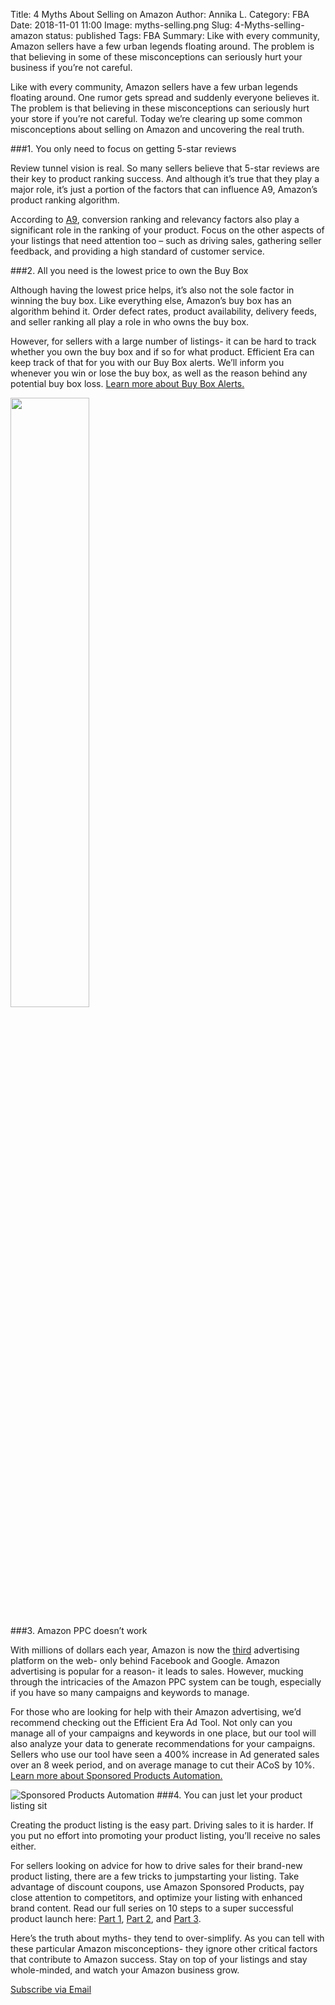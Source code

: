 Title: 4 Myths About Selling on Amazon
Author: Annika L.
Category: FBA
Date: 2018-11-01 11:00
Image: myths-selling.png
Slug: 4-Myths-selling-amazon
status: published
Tags: FBA
Summary: Like with every community, Amazon sellers have a few urban legends floating around. The problem is that believing in some of these misconceptions can seriously hurt your business if you’re not careful.


<p class="Class2">Like with every community, Amazon sellers have a few urban legends floating around. One rumor gets spread and suddenly everyone believes it. The problem is that believing in these misconceptions can seriously hurt your store if you’re not careful. Today we’re clearing up some common misconceptions about selling on Amazon and uncovering the real truth.
</p>

###1. You only need to focus on getting 5-star reviews
<p class="Class2">Review tunnel vision is real. So many sellers believe that 5-star reviews are their key to product ranking success. And although it’s true that they play a major role, it’s just a portion of the factors that can influence A9, Amazon’s product ranking algorithm.
</p>
<p class="Class2">According to <a href="https://www.a9.com/what-we-do/product-search.html" target="_blank">A9</a>, conversion ranking and relevancy factors also play a significant role in the ranking of your product. Focus on the other aspects of your listings that need attention too – such as driving sales, gathering seller feedback, and providing a high standard of customer service.
</p>

###2.	All you need is the lowest price to own the Buy Box
<p class="Class2">Although having the lowest price helps, it’s also not the sole factor in winning the buy box. Like everything else, Amazon’s buy box has an algorithm behind it. Order defect rates, product availability, delivery feeds, and seller ranking all play a role in who owns the buy box.
</p>
<p class="Class2">However, for sellers with a large number of listings- it can be hard to track whether you own the buy box and if so for what product. Efficient Era can keep track of that for you with our Buy Box alerts. We’ll inform you whenever you win or lose the buy box, as well as the reason behind any potential buy box loss. <a href="https://efficientera.com/alerts/" target="_blank">Learn more about Buy Box Alerts.</a>
</p>

<p class="text-center">
<img src="/images/blog/2018/11/Buy-box-alerts.png" width=50% alt text="Buy Box Alerts">
</p>


###3. Amazon PPC doesn’t work
<p class="Class2">With millions of dollars each year, Amazon is now the <a href="https://www.forbes.com/sites/jeanbaptiste/2018/09/20/amazon-is-now-the-3-digital-ad-platform-in-the-u-s-behind-google-and-facebook-says-emarketer/#6c6c138d3926" target="_blank">third</a> advertising platform on the web- only behind Facebook and Google. Amazon advertising is popular for a reason- it leads to sales. However, mucking through the intricacies of the Amazon PPC system can be tough, especially if you have so many campaigns and keywords to manage.
</p>
<p class="Class2">For those who are looking for help with their Amazon advertising, we’d recommend checking out the Efficient Era Ad Tool. Not only can you manage all of your campaigns and keywords in one place, but our tool will also analyze your data to generate recommendations for your campaigns. Sellers who use our tool have seen a 400% increase in Ad generated sales over an 8 week period, and on average manage to cut their ACoS by 10%.
<a href="https://efficientera.com/ads/" target="_blank">Learn more about Sponsored Products Automation.</a>
</p>

![Sponsored Products Automation](/images/pages/ads-400.png)
###4.	You can just let your product listing sit
<p class="Class2">Creating the product listing is the easy part. Driving sales to it is harder. If you put no effort into promoting your product listing, you’ll receive no sales either.
</p>
<p class="Class2">For sellers looking on advice for how to drive sales for their brand-new product listing, there are a few tricks to jumpstarting your listing. Take advantage of discount coupons, use Amazon Sponsored Products, pay close attention to competitors, and optimize your listing with enhanced brand content. Read our full series on 10 steps to a super successful product launch here: <a href="https://efficientera.com/blog/2017/10/part-1-ten-steps-to-a-super-successful-product-launch.html" target="blank">Part 1</a>, <a href="https://efficientera.com/blog/2017/10/part-2-ten-steps-to-a-super-successful-product-launch.html" target="blank">Part 2</a>, and <a href="https://efficientera.com/blog/2017/10/part-3-ten-steps-to-a-super-successful-product-launch.html" target="blank">Part 3</a>.
</p>
<p class="Class2">Here’s the truth about myths- they tend to over-simplify. As you can tell with these particular Amazon misconceptions- they ignore other critical factors that contribute to Amazon success. Stay on top of your listings and stay whole-minded, and watch your Amazon business grow.
</p>



<a class="btn btn-primary" href="https://efficientera.leadpages.co/leadbox/121f91a73f72a2%3A12c54680e746dc/5687539843203072/" target="_blank">Subscribe via Email</a><script data-leadbox="121f91a73f72a2:12c54680e746dc" data-url="https://efficientera.leadpages.co/leadbox/121f91a73f72a2%3A12c54680e746dc/5687539843203072/" data-config="%7B%7D" type="text/javascript" src="https://efficientera.leadpages.co/leadbox-1468522675.js"></script>
